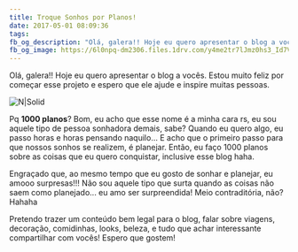 ```yaml
---
title: Troque Sonhos por Planos!
date: 2017-05-01 08:09:36
tags: 
fb_og_description: "Olá, galera!! Hoje eu quero apresentar o blog a vocês. Estou muito feliz por começar esse projeto e espero que ele ajude e inspire muitas pessoas."
fb_og_image: https://6l0npq-dm2306.files.1drv.com/y4me2tr7lJmz0hs3_Id7VMoL-2QM2eGw-ovUDcGOEAxrCKSBO10HLReqM8WPn-MzImAAl_8v_uOq2q290vi1elQwfVDLj6PhnAw-Lxhna8IwwWj_qnjGcwhd9xpp0rlVG755e5WaVEVIz6yTSGuPyfzDXdFaHrZRfVSDF7g2eRJICcFYogK_Sh2DzLnMExLIFxSAyVOo2f6rgWM6jWdDnp4Fg?width=640&height=626&cropmode=none
---
```



Olá, galera!! Hoje eu quero apresentar o blog a vocês. 
Estou muito feliz por começar esse projeto e espero que ele ajude e inspire muitas pessoas. 

![N|Solid](https://6l0npq-dm2306.files.1drv.com/y4me2tr7lJmz0hs3_Id7VMoL-2QM2eGw-ovUDcGOEAxrCKSBO10HLReqM8WPn-MzImAAl_8v_uOq2q290vi1elQwfVDLj6PhnAw-Lxhna8IwwWj_qnjGcwhd9xpp0rlVG755e5WaVEVIz6yTSGuPyfzDXdFaHrZRfVSDF7g2eRJICcFYogK_Sh2DzLnMExLIFxSAyVOo2f6rgWM6jWdDnp4Fg?width=640&height=626&cropmode=none)


<!-- more -->


Pq **1000 planos**? 
Bom, eu acho que esse nome é a minha cara rs, eu sou aquele tipo de pessoa sonhadora demais, sabe? Quando eu quero algo, eu passo horas e horas pensando naquilo... <!-- more --> E acho que o primeiro passo para que nossos sonhos se realizem, é planejar.
Então, eu faço 1000 planos sobre as coisas que eu quero conquistar, inclusive esse blog haha. 

Engraçado que, ao mesmo tempo que eu gosto de sonhar e planejar, eu amooo surpresas!!! Não sou aquele tipo que surta quando as coisas não saem como planejado... eu amo ser surpreendida! Meio contraditória, não? Hahaha 

Pretendo trazer um conteúdo bem legal para o blog, falar sobre viagens, decoração, comidinhas, looks, beleza, e tudo que achar interessante compartilhar com vocês! 
Espero que gostem!
